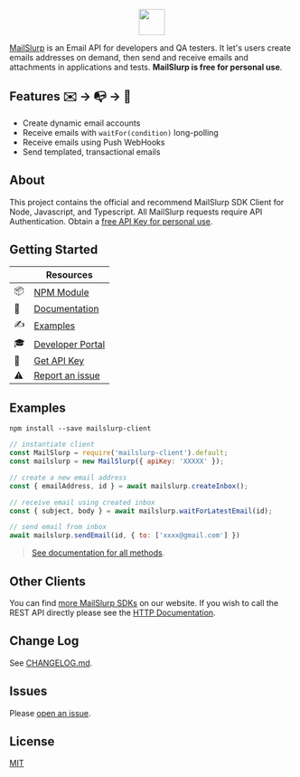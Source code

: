 <p align="center">
  <img src="https://www.mailslurp.com/logo.svg" height="46px" alt="">
</p>

[MailSlurp](https://www.mailslurp.com) is an Email API for developers and QA testers. 
It let's users create emails addresses on demand, then send and receive emails and attachments in applications and tests. **MailSlurp is free for personal use**.

## Features ✉️  &rarr; 📭 &rarr; 📨
- Create dynamic email accounts 
- Receive emails with `waitFor(condition)` long-polling
- Receive emails using Push WebHooks
- Send templated, transactional emails

## About
This project contains the official and recommend MailSlurp SDK Client for Node, Javascript, and Typescript. All MailSlurp requests require API Authentication. Obtain a [free API Key for personal use](https://app.mailslurp.com/sign-up/).

## Getting Started

|    | **Resources** |
|----|---------------|
| 📦 | [NPM Module](https://www.npmjs.com/package/mailslurp-client) |
| 📖 | [Documentation](https://github.com/mailslurp/mailslurp-client/blob/master/docs/classes/mailslurp.md) |
| ✍️  | [Examples](https://github.com/mailslurp/examples) |
| 🎓 | [Developer Portal](https://www.mailslurp.com/developers/)                |
| 🔑 | [Get API Key](https://app.mailslurp.com/sign-up/)                   |
| ⚠️  | [Report an issue](https://github.com/mailslurp/mailslurp-client/issues) | 

## Examples

```
npm install --save mailslurp-client
```

```javascript
// instantiate client
const MailSlurp = require('mailslurp-client').default;
const mailslurp = new MailSlurp({ apiKey: 'XXXXX' });

// create a new email address
const { emailAddress, id } = await mailslurp.createInbox();

// receive email using created inbox
const { subject, body } = await mailslurp.waitForLatestEmail(id);

// send email from inbox
await mailslurp.sendEmail(id, { to: ['xxxx@gmail.com'] })
```
> [See documentation for all methods](https://github.com/mailslurp/mailslurp-client/blob/master/docs/classes/mailslurp.md).

## Other Clients
You can find [more MailSlurp SDKs](https://www.mailslurp.com/developers/integrations/) on our website. If you wish to call the REST API directly please see the [HTTP Documentation](https://docs.mailslurp.com).

## Change Log
See [CHANGELOG.md](https://github.com/mailslurp/mailslurp-client/blob/master/CHANGELOG.md).

## Issues
Please [open an issue](https://github.com/mailslurp/mailslurp-client/issues).

## License
[MIT](./LICENSE)
